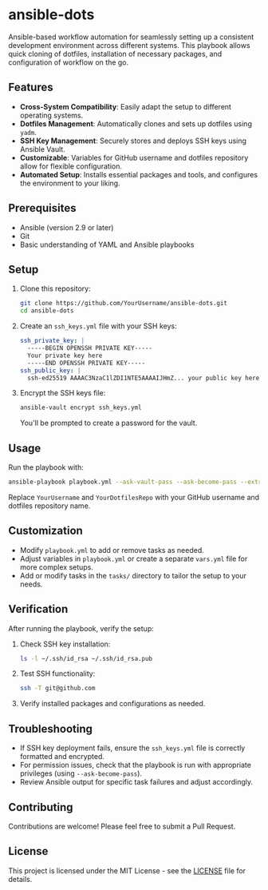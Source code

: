 # ansible-dots

Ansible-based workflow automation for seamlessly setting up a consistent development environment across different systems. This playbook allows quick cloning of dotfiles, installation of necessary packages, and configuration of workflow on the go.

## Features

- **Cross-System Compatibility**: Easily adapt the setup to different operating systems.
- **Dotfiles Management**: Automatically clones and sets up dotfiles using `yadm`.
- **SSH Key Management**: Securely stores and deploys SSH keys using Ansible Vault.
- **Customizable**: Variables for GitHub username and dotfiles repository allow for flexible configuration.
- **Automated Setup**: Installs essential packages and tools, and configures the environment to your liking.

## Prerequisites

- Ansible (version 2.9 or later)
- Git
- Basic understanding of YAML and Ansible playbooks

## Setup

1. Clone this repository:
   ```bash
   git clone https://github.com/YourUsername/ansible-dots.git
   cd ansible-dots
   ```

2. Create an `ssh_keys.yml` file with your SSH keys:
   ```yaml
   ssh_private_key: |
     -----BEGIN OPENSSH PRIVATE KEY-----
     Your private key here
     -----END OPENSSH PRIVATE KEY-----
   ssh_public_key: |
     ssh-ed25519 AAAAC3NzaC1lZDI1NTE5AAAAIJHmZ... your public key here
   ```

3. Encrypt the SSH keys file:
   ```bash
   ansible-vault encrypt ssh_keys.yml
   ```
   You'll be prompted to create a password for the vault.

## Usage

Run the playbook with:

```bash
ansible-playbook playbook.yml --ask-vault-pass --ask-become-pass --extra-vars "github_username=YourUsername dotfiles_repo=YourDotfilesRepo"
```

Replace `YourUsername` and `YourDotfilesRepo` with your GitHub username and dotfiles repository name.

## Customization

- Modify `playbook.yml` to add or remove tasks as needed.
- Adjust variables in `playbook.yml` or create a separate `vars.yml` file for more complex setups.
- Add or modify tasks in the `tasks/` directory to tailor the setup to your needs.

## Verification

After running the playbook, verify the setup:

1. Check SSH key installation:
   ```bash
   ls -l ~/.ssh/id_rsa ~/.ssh/id_rsa.pub
   ```

2. Test SSH functionality:
   ```bash
   ssh -T git@github.com
   ```

3. Verify installed packages and configurations as needed.

## Troubleshooting

- If SSH key deployment fails, ensure the `ssh_keys.yml` file is correctly formatted and encrypted.
- For permission issues, check that the playbook is run with appropriate privileges (using `--ask-become-pass`).
- Review Ansible output for specific task failures and adjust accordingly.

## Contributing

Contributions are welcome! Please feel free to submit a Pull Request.

## License

This project is licensed under the MIT License - see the [LICENSE](LICENSE) file for details.
